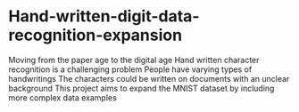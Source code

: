 # Hand-written-digit-data-recognition-expansion
Moving from the paper age to the digital age Hand written character recognition is a challenging problem People have varying types of handwritings The characters could be written on documents with an unclear background This project aims to expand the MNIST dataset by including more complex data examples
